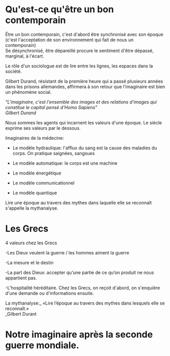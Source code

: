 # Qu'est-ce qu'être un bon contemporain

Être un bon contemporain, c'est d'abord être synchronisé avec son époque \(c'est l'acceptation de son environnement qui fait de nous un contemporain\)  
Se désynchronisé, être dépareillé procure le sentiment d'être dépassé, marginal, à l'écart.

Le rôle d'un sociologue est de lire entre les lignes, les espaces dans la société.

Gilbert Durand, résistant de la première heure qui a passé plusieurs années dans les prisons allemandes, affirmera à son retour que l'imaginaire est bien un phénomène social.

_"L'imaginaire, c'est l'ensemble des images et des relations d'images qui constitue le capital pensé d'Homo Sapiens"  
Gilbert Durand_

Nous sommes les agents qui incarnent les valeurs d'une époque. Le siècle exprime ses valeurs par le dessous.

Imaginaires de la médecine:

* Le modèle hydraulique: l'afflux du sang est la cause des maladies du corps. On pratique saignées, sangsues

* Le modèle automatique: le corps est une machine

* Le modèle énergétique

* Le modèle communicationnel

* Le modèle quantique

Lire une époque au travers des mythes dans laquelle elle se reconnaît s'appelle la mythanalyse.

# **Les Grecs**

4 valeurs chez les Grecs

-Les Dieux veulent la guerre / les hommes aiment la guerre

-La mesure et le destin

-La part des Dieux: accepter qu’une partie de ce qu’on produit ne nous appartient pas.

-L’hospitalité héréditaire. Chez les Grecs, on reçoit d'abord, on s'enquière d'une demande ou d'informations ensuite.

La mythanalyse:\_ «Lire l’époque au travers des mythes dans lesquels elle se reconnaît.»  
\_Gilbert Durant

# **Notre imaginaire après la seconde guerre mondiale.**



